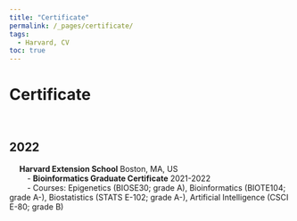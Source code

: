 ```yaml
---
title: "Certificate"
permalink: /_pages/certificate/
tags:
  - Harvard, CV
toc: true
---
```

# Certificate

<br/>

## 2022

&emsp;  **Harvard  Extension  School** Boston,  MA, US  
&emsp;&emsp;  - **Bioinformatics  Graduate  Certificate**  2021-2022  
&emsp;&emsp;  - Courses:  Epigenetics  (BIOSE30;  grade  A), Bioinformatics  (BIOTE104;  grade  A-),  Biostatistics  (STATS  E-102;  grade  A-), Artificial Intelligence (CSCI E-80; grade B)  

